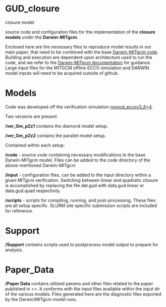 # GUD_closure
closure model

source code and configuration files for the implementation of the **closure models** under the **Darwin-MITgcm**.

Enclosed here are the necessary files to reproduce model results in our main paper, that need to be combined with the base [Darwin-MITgcm code](https://gitlab.com/darwinproject/gud). Building and execution are dependent upon architecture used to run the code, and we refer to the [Darwin-MITgcm documentation](https://darwin3.readthedocs.io/en/latest/overview/overview.html) for guidance.  Large input files for the MITGCM offline ECCO simulation and DARWIN model inputs will need to be acquired outside of github.

# Models
Code was developed off the verification simulation [monod_eccov3_6+4](https://gitlab.com/darwinproject/gud/-/tree/gud/verification/monod_eccov3_6+4).

Two versions are present

**/ver_Gm_p2z1** contains the diamond model setup.

**/ver_Gm_p2z2** contains the parallel model setup.

Contained within each setup:

**/code** - source code containing necessary modifications to the base Darwin-MITgcm model. Files can be added to the code directory of the above-mentioned Darwin-MITgcm

**/input** - configuration files, can be added to the input directory within a given MITgcm verification.   Switching between linear and quadratic closure is accomplished by replacing the file dat.gud with data.gud.linear or data.gud.quad respectivily.

**/scripts** - scripts for compiling, running, and post-processing. These files are all setup specific.  SLURM site specific submission scripts are included for reference.

# Support
**/Support** contains scripts used to postprocess model output to prepare for analysis.

# Paper_Data
**/Paper Data**  contains utilized params and other files related to the paper published in <>.  It conforms with the input files available within the input dir of the various models.  Files generated here are the diagnostic files exported by the Darwin/MITgcm model runs. 
